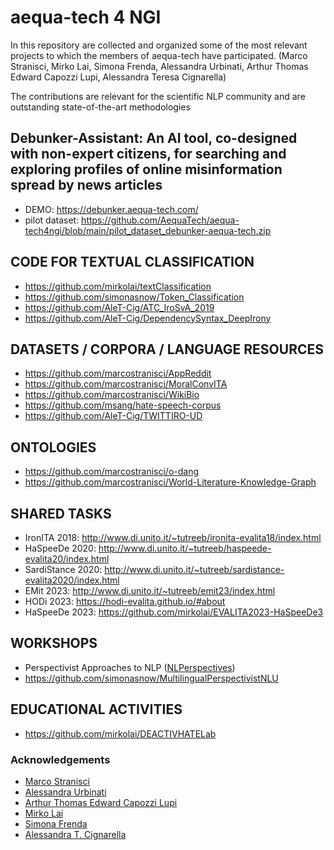 # aequa-tech 4 NGI

In this repository are collected and organized some of the most relevant projects to which the members of aequa-tech have participated. (Marco Stranisci, Mirko Lai, Simona Frenda, Alessandra Urbinati, Arthur Thomas Edward Capozzi Lupi, Alessandra Teresa Cignarella)

The contributions are relevant for the scientific NLP community and are outstanding state-of-the-art methodologies

## Debunker-Assistant: An AI tool, co-designed with non-expert citizens, for searching and exploring profiles of online misinformation spread by news articles
* DEMO: https://debunker.aequa-tech.com/
* pilot dataset: https://github.com/AequaTech/aequa-tech4ngi/blob/main/pilot_dataset_debunker-aequa-tech.zip


## CODE FOR TEXTUAL CLASSIFICATION
* https://github.com/mirkolai/textClassification
* https://github.com/simonasnow/Token_Classification
* https://github.com/AleT-Cig/ATC_IroSvA_2019
* https://github.com/AleT-Cig/DependencySyntax_DeepIrony


## DATASETS / CORPORA / LANGUAGE RESOURCES
* https://github.com/marcostranisci/AppReddit 
* https://github.com/marcostranisci/MoralConvITA
* https://github.com/marcostranisci/WikiBio
* https://github.com/msang/hate-speech-corpus
* https://github.com/AleT-Cig/TWITTIRO-UD


## ONTOLOGIES
* https://github.com/marcostranisci/o-dang
* https://github.com/marcostranisci/World-Literature-Knowledge-Graph


## SHARED TASKS
* IronITA 2018: http://www.di.unito.it/~tutreeb/ironita-evalita18/index.html 
* HaSpeeDe 2020: http://www.di.unito.it/~tutreeb/haspeede-evalita20/index.html 
* SardiStance 2020: http://www.di.unito.it/~tutreeb/sardistance-evalita2020/index.html 
* EMit 2023: http://www.di.unito.it/~tutreeb/emit23/index.html 
* HODi 2023: https://hodi-evalita.github.io/#about
* HaSpeeDe 2023: https://github.com/mirkolai/EVALITA2023-HaSpeeDe3


## WORKSHOPS
* Perspectivist Approaches to NLP ([NLPerspectives](https://nlperspectives.di.unito.it/))
* https://github.com/simonasnow/MultilingualPerspectivistNLU 


## EDUCATIONAL ACTIVITIES
* https://github.com/mirkolai/DEACTIVHATELab


### Acknowledgements
* [Marco Stranisci](https://www.unito.it/persone/mstranis)
* [Alessandra Urbinati](https://www.networkscienceinstitute.org/people/alessandra-urbinati)
* [Arthur Thomas Edward Capozzi Lupi](https://www.unito.it/persone/acapozzi)
* [Mirko Lai](http://www.di.unito.it/~lai/)
* [Simona Frenda](https://www.unito.it/persone/sfrenda)
* [Alessandra T. Cignarella](https://www.unito.it/persone/acignare)
